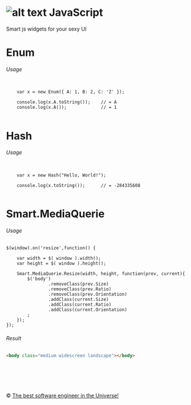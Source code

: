 ![alt text][curl-logo] JavaScript
============
[curl-logo]: https://raw.github.com/metlinskyi/www.metlinskyi.com/master/js/smart.png "Widgets for UI"
Smart js widgets for your sexy UI

Enum
============
###### Usage
```JS

    var x = new Enum({ A: 1, B: 2, C: 'Z' });

    console.log(x.A.toString());    // = A
    console.log(x.A());             // = 1
    
```

Hash
============
###### Usage
```JS

    var x = new Hash("Hello, World!");
    
    console.log(x.toString());    	// = -284335608
  
```

Smart.MediaQuerie
============
###### Usage
```JS
$(window).on('resize',function() {

    var width = $( window ).width();
    var height = $( window ).height();
	
    Smart.MediaQuerie.Resize(width, height, function(prev, current){
        $('body')
                .removeClass(prev.Size)
                .removeClass(prev.Ratio)
                .removeClass(prev.Orientation)
                .addClass(current.Size)
                .addClass(current.Ratio)
                .addClass(current.Orientation)
        ;
    });
});
```

###### Result
```HTML
<body class="medium widescreen landscape"></body>
```

&nbsp;
============
&copy; [The best software engineer in the Universe!](http://metlinskyi.com/)

